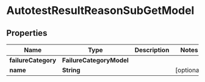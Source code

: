 

# AutotestResultReasonSubGetModel


## Properties

| Name | Type | Description | Notes |
|------------ | ------------- | ------------- | -------------|
|**failureCategory** | **FailureCategoryModel** |  |  |
|**name** | **String** |  |  [optional] |




